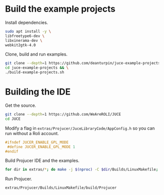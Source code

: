 # Build the example projects
Install dependencies.
```bash
sudo apt install -y \
libfreetype6-dev \
libxinerama-dev \
webkit2gtk-4.0
```

Clone, build and run examples.
```bash
git clone --depth=1 https://github.com/deanturpin/juce-example-projects && \
cd juce-example-projects && \
./build-example-projects.sh
```

# Building the IDE
Get the source.
```bash
git clone --depth=1 https://github.com/WeAreROLI/JUCE
cd JUCE
```

Modify a flag in ```extras/Projucer/JuceLibraryCode/AppConfig.h``` so you can
run without a Roli account.
```c++
#ifndef JUCER_ENABLE_GPL_MODE
 #define JUCER_ENABLE_GPL_MODE 1
#endif
```

Build Projucer IDE and the examples.
```bash
for dir in extras/*; do make -j $(nproc) -C $dir/Builds/LinuxMakefile; done
```

Run Projucer.
```bash
extras/Projucer/Builds/LinuxMakefile/build/Projucer
```
